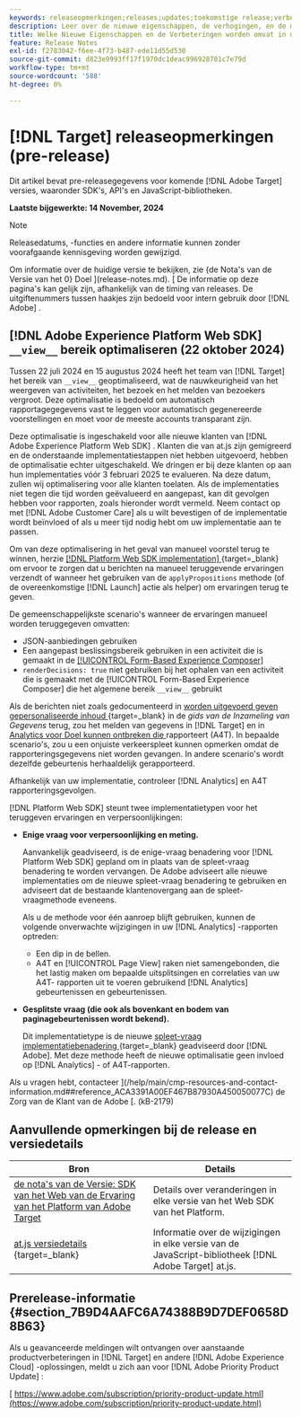 ```yaml
---
keywords: releaseopmerkingen;releases;updates;toekomstige release;verbeteringen;nieuwe functies;oplossingen;updates;vooruitgave;vroege toegang
description: Leer over de nieuwe eigenschappen, de verhogingen, en de moeilijke situaties inbegrepen in de aanstaande versie van  [!DNL Adobe Target], met inbegrip van SDKs, APIs, en de bibliotheken van JavaScript.
title: Welke Nieuwe Eigenschappen en de Verbeteringen worden omvat in de aanstaande  [!DNL Target]  Versie?
feature: Release Notes
exl-id: f2783042-f6ee-4f73-b487-ede11d55d530
source-git-commit: d823e9993ff17f1970dc1deac996928781c7e79d
workflow-type: tm+mt
source-wordcount: '588'
ht-degree: 0%

---
```


# [!DNL Target] releaseopmerkingen (pre-release)

Dit artikel bevat pre-releasegegevens voor komende [!DNL Adobe Target] versies, waaronder SDK&#39;s, API&#39;s en JavaScript-bibliotheken.

**Laatste bijgewerkte: 14 November, 2024**

>[!NOTE]
>
>Releasedatums, -functies en andere informatie kunnen zonder voorafgaande kennisgeving worden gewijzigd.
>
>Om informatie over de huidige versie te bekijken, zie {de Nota&#39;s van de Versie van het 0} Doel ](release-notes.md). [ De informatie op deze pagina&#39;s kan gelijk zijn, afhankelijk van de timing van releases. De uitgiftenummers tussen haakjes zijn bedoeld voor intern gebruik door [!DNL Adobe] .

## [!DNL Adobe Experience Platform Web SDK] `__view__` bereik optimaliseren (22 oktober 2024)

Tussen 22 juli 2024 en 15 augustus 2024 heeft het team van [!DNL Target] het bereik van `__view__` geoptimaliseerd, wat de nauwkeurigheid van het weergeven van activiteiten, het bezoek en het melden van bezoekers vergroot. Deze optimalisatie is bedoeld om automatisch rapportagegegevens vast te leggen voor automatisch gegenereerde voorstellingen en moet voor de meeste accounts transparant zijn.

Deze optimalisatie is ingeschakeld voor alle nieuwe klanten van [!DNL Adobe Experience Platform Web SDK] . Klanten die van at.js zijn gemigreerd en de onderstaande implementatiestappen niet hebben uitgevoerd, hebben de optimalisatie echter uitgeschakeld. We dringen er bij deze klanten op aan hun implementaties vóór 3 februari 2025 te evalueren. Na deze datum, zullen wij optimalisering voor alle klanten toelaten. Als de implementaties niet tegen die tijd worden geëvalueerd en aangepast, kan dit gevolgen hebben voor rapporten, zoals hieronder wordt vermeld. Neem contact op met [!DNL Adobe Customer Care] als u wilt bevestigen of de implementatie wordt beïnvloed of als u meer tijd nodig hebt om uw implementatie aan te passen.

Om van deze optimalisering in het geval van manueel voorstel terug te winnen, herzie [[!DNL Platform Web SDK implementation] ](https://experienceleague.adobe.com/en/docs/target-dev/developer/client-side/aep-web-sdk) {target=_blank} om ervoor te zorgen dat u berichten na manueel teruggevende ervaringen verzendt of wanneer het gebruiken van de `applyPropositions` methode (of de overeenkomstige [!DNL Launch] actie als helper) om ervaringen terug te geven.

De gemeenschappelijkste scenario&#39;s wanneer de ervaringen manueel worden teruggegeven omvatten:

* JSON-aanbiedingen gebruiken
* Een aangepast beslissingsbereik gebruiken in een activiteit die is gemaakt in de [[!UICONTROL Form-Based Experience Composer]](/help/main/c-experiences/form-experience-composer.md)
* `renderDecisions: true` niet gebruiken bij het ophalen van een activiteit die is gemaakt met de [!UICONTROL Form-Based Experience Composer] die het algemene bereik `__view__` gebruikt

Als de berichten niet zoals gedocumenteerd in [ worden uitgevoerd geven gepersonaliseerde inhoud ](https://experienceleague.adobe.com/en/docs/experience-platform/web-sdk/personalization/rendering-personalization-content) {target=_blank} in de *gids van de Inzameling van Gegevens* terug, zou het melden van gegevens in [!DNL Target] en in [ Analytics voor Doel kunnen ontbreken die ](/help/main/c-integrating-target-with-mac/a4t/a4t.md) rapporteert (A4T). In bepaalde scenario&#39;s, zou u een onjuiste verkeerspleet kunnen opmerken omdat de rapporteringsgegevens niet worden gevangen. In andere scenario&#39;s wordt dezelfde gebeurtenis herhaaldelijk gerapporteerd.

Afhankelijk van uw implementatie, controleer [!DNL Analytics] en A4T rapporteringsgevolgen.

[!DNL Platform Web SDK] steunt twee implementatietypen voor het teruggeven ervaringen en verpersoonlijkingen:

* **Enige vraag voor verpersoonlijking en meting.**

  Aanvankelijk geadviseerd, is de enige-vraag benadering voor [!DNL Platform Web SDK] gepland om in plaats van de spleet-vraag benadering te worden vervangen. De Adobe adviseert alle nieuwe implementaties om de nieuwe spleet-vraag benadering te gebruiken en adviseert dat de bestaande klantenovergang aan de spleet-vraagmethode eveneens.

  Als u de methode voor één aanroep blijft gebruiken, kunnen de volgende onverwachte wijzigingen in uw [!DNL Analytics] -rapporten optreden:

   * Een dip in de bellen.
   * A4T en [!UICONTROL Page View] raken niet samengebonden, die het lastig maken om bepaalde uitsplitsingen en correlaties van uw A4T- rapporten uit te voeren gebruikend [!DNL Analytics] gebeurtenissen en gebeurtenissen.

* **Gesplitste vraag (die ook als bovenkant en bodem van paginagebeurtenissen wordt bekend).**

  Dit implementatietype is de nieuwe [ spleet-vraag implementatiebenadering ](https://experienceleague.adobe.com/en/docs/experience-platform/web-sdk/use-cases/top-bottom-page-events) {target=_blank} geadviseerd door [!DNL Adobe]. Met deze methode heeft de nieuwe optimalisatie geen invloed op [!DNL Analytics] - of A4T-rapporten.

Als u vragen hebt, contacteer ](/help/main/cmp-resources-and-contact-information.md##reference_ACA3391A00EF467B87930A450050077C) de Zorg van de Klant van de Adobe [. (kB-2179)

<!-- 
## [!DNL Target Standard/Premium] 24.10.2 (October 21, 2024)

This release contains the following fixes:

* Fixed an issue that prevented [!UICONTROL Recommendations] activities from loading in [!UICONTROL Compose] and [!UICONTROL Browse] modes. (TGT-50709)
* Fixed an issue with the new [[!DNL Google Chrome] [!UICONTROL Visual Editing Helper] extension](/help/main/c-experiences/c-visual-experience-composer/r-troubleshoot-composer/visual-editing-helper-extension.md) that caused a redirect from the [!UICONTROL Visual Experience Composer] (VEC) to the [!UICONTROL Activities Library] after clicking Cancel. Before this fix, customers needed to refresh the [!UICONTROL Activities Library] before being able to create new activities. (TGT-49980)-->

## Aanvullende opmerkingen bij de release en versiedetails

| Bron | Details |
|--- |--- |
| [ de nota&#39;s van de Versie: SDK van het Web van de Ervaring van het Platform van Adobe Target ](https://experienceleague.adobe.com/docs/experience-platform/edge/release-notes.html?lang=en) | Details over veranderingen in elke versie van het Web SDK van het Platform. |
| [ at.js versiedetails ](https://experienceleague.adobe.com/docs/target-dev/developer/client-side/at-js-implementation/target-atjs-versions.html) {target=_blank} | Informatie over de wijzigingen in elke versie van de JavaScript-bibliotheek [!DNL Adobe Target] at.js. |

## Prerelease-informatie {#section_7B9D4AAFC6A74388B9D7DEF0658D8B63}

Als u geavanceerde meldingen wilt ontvangen over aanstaande productverbeteringen in [!DNL Target] en andere [!DNL Adobe Experience Cloud] -oplossingen, meldt u zich aan voor [!DNL Adobe Priority Product Update] :

[ https://www.adobe.com/subscription/priority-product-update.html](https://www.adobe.com/subscription/priority-product-update.html)
